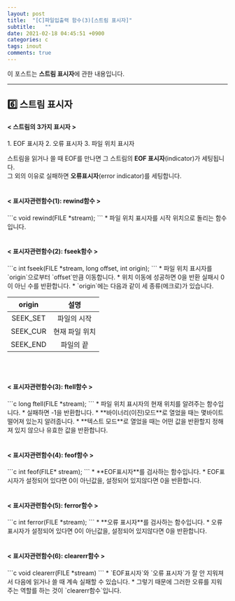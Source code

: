```yaml
---
layout: post
title:  "[C]파일입출력 함수(3)[스트림 표시자]"
subtitle:   ""
date: 2021-02-18 04:45:51 +0900
categories: c
tags: inout
comments: true
---
```


이 포스트는 **스트림 표시자**에 관한 내용입니다.

* * *
<h2>6️⃣ 스트림 표시자</h2>
<h4 align="left">&#60; 스트림의 3가지 표시자 &#62;</h4>
1. EOF 표시자
2. 오류 표시자
3. 파일 위치 표시자

스트림을 읽거나 쓸 때 EOF를 만나면 그 스트림의 **EOF 표시자**(indicator)가 세팅됩니다.<br />그 외의 이유로 실패하면 **오류표시자**(error indicator)를 세팅합니다.
<br /><br />
<h4 align="left">&#60; 표시자관련함수(1): rewind함수 &#62;</h4>
```c
void rewind(FILE *stream);
```
* 파일 위치 표시자를 시작 위치으로 돌리는 함수입니다.
<br /><br />
<h4 align="left">&#60; 표시자관련함수(2): fseek함수 &#62;</h4>
```c
int fseek(FILE *stream, long offset, int origin);
```
* 파일 위치 표시자를 `origin`으로부터 `offset`만큼 이동합니다.
* 위치 이동에 성공하면 0을 반환 실패시 0이 아닌 수를 반환합니다.
* `origin`에는 다음과 같이 세 종류(메크로)가 있습니다.

|origin|설명|
|:--:|:--:|
|SEEK_SET|파일의 시작|
|SEEK_CUR|현재 파일 위치|
|SEEK_END|파일의 끝|

<br /><br />
<h4 align="left">&#60; 표시자관련함수(3): ftell함수 &#62;</h4>
```c
long ftell(FILE *stream);
```
* 파일 위치 표시자의 현재 위치를 알려주는 함수입니다.
* 실패하면 -1을 반환합니다.
* **바이너리(이진)모드**로 열었을 때는 몇바이트 떨어져 있는지 알려줍니다.
* **텍스트 모드**로 열었을 때는 어떤 값을 반환할지 정해져 있지 않으나 유효한 값을 반환합니다.
<br /><br />
<h4 align="left">&#60; 표시자관련함수(4): feof함수 &#62;</h4>
```c
int feof(FILE* stream);
```
* **EOF표시자**를 검사하는 함수입니다.
* EOF표시자가 설정되어 있다면 0이 아닌값을, 설정되어 있지않다면 0을 반환합니다.
<br /><br />
<h4 align="left">&#60; 표시자관련함수(5): ferror함수 &#62;</h4>
```c
int ferror(FILE *stream);
```
* **오류 표시자**를 검사하는 함수입니다.
* 오류표시자가 설정되어 있다면 0이 아닌값을, 설정되어 있지않다면 0을 반환합니다.
<br /><br />
<h4 align="left">&#60; 표시자관련함수(6): clearerr함수 &#62;</h4>
```c
void clearerr(FILE *stream)
```
* `EOF표시자`와 `오류 표시자`가 잘 안 지워져서 다음에 읽거나 쓸 때 계속 실패할 수 있습니다.
* 그렇기 때문에 그러한 오류를 지워주는 역할를 하는 것이 `clearerr함수`입니다.